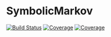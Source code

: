 # SymbolicMarkov

[![Build Status](https://travis-ci.com/okamumu/SymbolicMarkov.jl.svg?branch=master)](https://travis-ci.com/okamumu/SymbolicMarkov.jl)
[![Coverage](https://codecov.io/gh/okamumu/SymbolicMarkov.jl/branch/master/graph/badge.svg)](https://codecov.io/gh/okamumu/SymbolicMarkov.jl)
[![Coverage](https://coveralls.io/repos/github/okamumu/SymbolicMarkov.jl/badge.svg?branch=master)](https://coveralls.io/github/okamumu/SymbolicMarkov.jl?branch=master)
